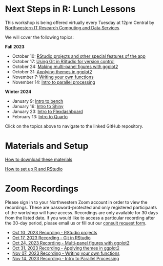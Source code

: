 # Next Steps in R: Lunch Lessons

This workshop is being offered virtually every Tuesday at 12pm Central by [Northwestern IT Research Computing and Data Services](https://www.it.northwestern.edu/departments/it-services-support/research/).

We will cover the following topics:

__Fall 2023__
* October 10: [RStudio projects and other special features of the app](https://github.com/hscarter/RStudio_Workshop) 
* October 17: [Using Git in RStudio for version control](https://github.com/nuitrcs/git-RStudio)
* October 24: [Making multi-panel figures with ggplot2](https://github.com/hscarter/Multipanel_Figures_Workshop)
* October 31: [Applying themes in ggplot2](https://github.com/hscarter/ggplot2_Themes_Workshop)
* November 7: [Writing your own functions](https://github.com/ritika-giri/R-workshop-writing-your-own-functions)
* November 14: [Intro to parallel processing](https://github.com/ritika-giri/R-workshop-intro-to-parallel-processing)

__Winter 2024__
* January 9: [Intro to bench](https://github.com/nuitrcs/NSIR-IntroToBench)
* January 16: [Intro to Shiny](https://github.com/nuitrcs/IntroToRShiny)
* January 23: [Intro to Flexdashboard](https://github.com/nuitrcs/IntroToFlexdashboard)
* February 13: [Intro to Quarto](https://github.com/nuitrcs/IntroToQuarto)

Click on the topics above to navigate to the linked GitHub repository.


# Materials and Setup

[How to download these materials](https://sites.northwestern.edu/researchcomputing/resources/downloading-from-github/)

[How to set up R and RStudio](https://sites.northwestern.edu/researchcomputing/resources/r-and-rstudio/)


# Zoom Recordings
Please sign in to your Northwestern Zoom account in order to view the recordings. These are password-protected and only registered participants of the workshop will have access. Recordings are only available for 30 days from the listed date. If you would like to access a particular recording after the 30-day period, please email us or fill out our [consult request form](bit.ly/rcdsconsult).

* [Oct 10, 2023 Recording - RStudio projects](https://northwestern.zoom.us/rec/share/SeD8nm18OytDo9juEq33CT0sQTBpjVXtwKQZNNPUJb7T27zvrHPFflcX4qKTmgb_.VL2VZLZi0BrjUHCE)
* [Oct 17, 2023 Recording - Git in RStudio](https://northwestern.zoom.us/rec/share/rr1xH9zds4y3y1usXz9l0Ml0oZx0qJFhqMYkkDmiY_O0_xGIsZZObDWD5VCrJA8P.lpgKkk9OQetJsgYp)
* [Oct 24, 2023 Recording - Multi-panel figures with ggplot2](https://northwestern.zoom.us/rec/share/aHAZYBVMJwoAf8_z-7pne9tx__JOPquRi1P3f0Kn-PUz6UGitd4eNRPdntiXi2Wi.9nU2uZ7BbR6Vh8PC)
* [Oct 31, 2023 Recording - Applying themes in ggplot2](https://northwestern.zoom.us/rec/share/nsuS9ynge7fN-uC7Z-s41rEaNbI0-F8aTBPLu9bdOyEp0ub8Bqe9LuV9zWBcJpv3.8y5-FePfnK5ty3Zh)
* [Nov 07, 2023 Recording - Writing your own functions](https://northwestern.zoom.us/rec/share/iohiw_icX8b2a_0beROyxzJR3lhYlglkGJJMQW_Nv-Us6y7B7_PDIs1SErnXGAhS.HQVIT413ythiaIHU)
* [Nov 14, 2023 Recording - Intro to Parallel Processing](https://northwestern.zoom.us/rec/share/ksXjKJeQzSEd7dj2E067wHqkB6NTZ3Q4d0KYXYajebIigkNyjzYxnSN8UjNMtUSh.MQJrkYQ5yys4bdv_)
